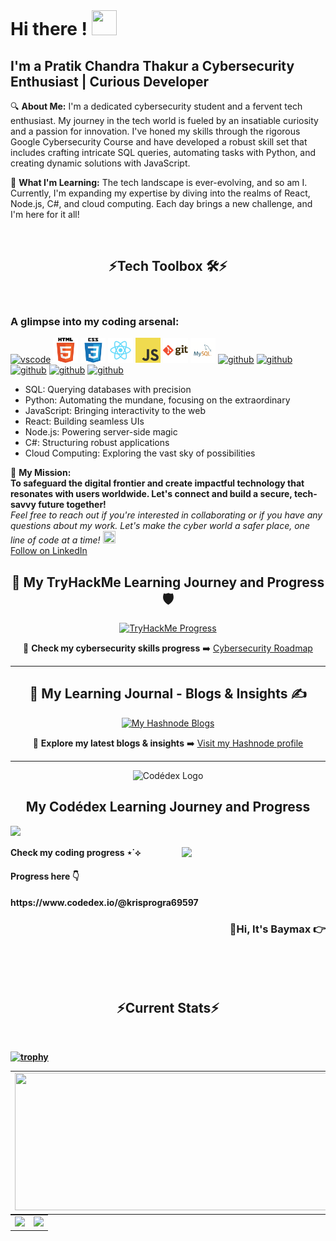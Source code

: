 <div id="header" align="center">
  <img src="https://komarev.com/ghpvc/?username=Pratikchandrathakur&style=for-the-badge&color=red" alt=""/>
</div>

# Hi there ! <img src="https://github.com/user-attachments/assets/310249da-3484-4df6-86d2-21d4e71d9592" width="40px" height="40px" />

## I'm a Pratik Chandra Thakur a Cybersecurity Enthusiast | Curious Developer 

🔍 **About Me:**
I'm a dedicated cybersecurity student and a fervent tech enthusiast. My journey in the tech world is fueled by an insatiable curiosity and a passion for innovation. I've honed my skills through the rigorous Google Cybersecurity Course and have developed a robust skill set that includes crafting intricate SQL queries, automating tasks with Python, and creating dynamic solutions with JavaScript.

🌱 **What I'm Learning:**
The tech landscape is ever-evolving, and so am I. Currently, I'm expanding my expertise by diving into the realms of React, Node.js, C#, and cloud computing. Each day brings a new challenge, and I'm here for it all!

<br/>
  <h2 align="center">⚡Tech Toolbox 🛠️⚡</h2>
<br>

### A glimpse into my coding arsenal:

[<img src='https://upload.wikimedia.org/wikipedia/commons/thumb/2/2d/Visual_Studio_Code_1.18_icon.svg/1200px-Visual_Studio_Code_1.18_icon.svg.png' alt='vscode' height='40'>](https://github.com/Pratikchandrathakur)  [<img src='https://raw.githubusercontent.com/github/explore/80688e429a7d4ef2fca1e82350fe8e3517d3494d/topics/html/html.png' alt='html' height='40'>](https://www.linkedin.com/in/pratik-chandra-thakur-739325269/)  [<img src='https://raw.githubusercontent.com/github/explore/80688e429a7d4ef2fca1e82350fe8e3517d3494d/topics/css/css.png' alt='css' height='40'>](#)  [<img src='https://raw.githubusercontent.com/github/explore/80688e429a7d4ef2fca1e82350fe8e3517d3494d/topics/react/react.png' alt='reactjs' height='40'>](#)  [<img src='https://raw.githubusercontent.com/github/explore/80688e429a7d4ef2fca1e82350fe8e3517d3494d/topics/javascript/javascript.png' alt='js' height='40'>](https://github.com/Pratikchandrathakur/JavaScript_Professional)  [<img src='https://raw.githubusercontent.com/github/explore/80688e429a7d4ef2fca1e82350fe8e3517d3494d/topics/git/git.png' alt='git' height='40'>](https://github.com/Pratikchandrathakur) [<img src='https://raw.githubusercontent.com/github/explore/80688e429a7d4ef2fca1e82350fe8e3517d3494d/topics/mysql/mysql.png' alt='mysql' height='40'>](#)  [<img src='https://github.githubassets.com/images/modules/logos_page/GitHub-Mark.png' alt='github' height='40'>](#)  [<img src='https://pixelbag.net/wp-content/uploads/2021/12/AWS-Logo-svg.jpg' alt='github' height='40'>](#)  [<img src='https://logos-download.com/wp-content/uploads/2016/09/Node_logo_NodeJS.png' alt='github' height='40'>](#)  [<img src='https://logos-download.com/wp-content/uploads/2016/10/Python_logo_icon.png' alt='github' height='40'>](#) [<img src='https://static-00.iconduck.com/assets.00/csharp-icon-877x1024-u90gkl28.png' alt='github' height='40'>](#)
 
- SQL: Querying databases with precision
- Python: Automating the mundane, focusing on the extraordinary
- JavaScript: Bringing interactivity to the web
- React: Building seamless UIs
- Node.js: Powering server-side magic
- C#: Structuring robust applications
- Cloud Computing: Exploring the vast sky of possibilities


🚀 **My Mission:**
</br>
<b>To safeguard the digital frontier and create impactful technology that resonates with users worldwide. Let's connect and build a secure, tech-savvy future together!</b>
<br/>
<i>Feel free to reach out if you're interested in collaborating or if you have any questions about my work. Let's make the cyber world a safer place, one line of code at a time!</i> <img src="https://raw.githubusercontent.com/Tarikul-Islam-Anik/Animated-Fluent-Emojis/master/Emojis/Hand%20gestures/Handshake.png" width="20px" height="20px"> 
<br>
<a class="libutton" href="https://www.linkedin.com/comm/mynetwork/discovery-see-all?usecase=PEOPLE_FOLLOWS&followMember=pratikchandrathakur" target="_blank">Follow on LinkedIn</a>
<!--
**Pratikchandrathakur/Pratikchandrathakur** is a ✨ _special_ ✨ repository because its `README.md` (this file) appears on your GitHub profile.

Here are some ideas to get you started:

- 🔭 I’m currently working on ...
- 🌱 I’m currently learning ...
- 👯 I’m looking to collaborate on ...
- 🤔 I’m looking for help with ...
- 💬 Ask me about ...
- 📫 How to reach me: ...
- 😄 Pronouns: ...
- ⚡ Fun fact: ...
-->
<h2 align="center">🚀 My TryHackMe Learning Journey and Progress 🛡️</h2>

<p align="center">
  <a href="https://tryhackme.com/p/ThreatBuster">
    <img src="https://github.com/user-attachments/assets/820ced27-f29e-4838-8f11-59c790fc0f85" 
         alt="TryHackMe Progress"
      />
  </a>
</p>

<p align="center">
  🔗 <strong>Check my cybersecurity skills progress</strong> ➡️ 
  <a href="https://roadmap.sh/cyber-security?s=65a739008240aa21a4a9894f">
    Cybersecurity Roadmap
  </a>
</p>

----
<h2 align="center">📖 My Learning Journal - Blogs & Insights ✍️</h2>

<p align="center">
  <a href="https://hashnode.com/@PratikChandra">
    <img src="https://github.com/user-attachments/assets/f917f4a8-dc42-4ff3-a4ce-98a48a82f571" 
         alt="My Hashnode Blogs"
         width="550"/>
  </a>
</p>

<p align="center">
  🚀 <strong>Explore my latest blogs & insights</strong> ➡️ 
  <a href="https://hashnode.com/@PratikChandra">
    Visit my Hashnode profile
  </a>
</p>

<hr>
<p align="center">
  <picture>
  <source media="(prefers-color-scheme: dark)" srcset="https://github.com/codedex-io/.github/assets/65576812/6dd61b76-4149-4515-bb4c-495ed30ba712" width="250px">
  <source media="(prefers-color-scheme: light)" srcset="https://github.com/codedex-io/.github/assets/65576812/bad9de45-9136-4569-a2cd-b28365c32d51" width="250px">
  <img alt="Codédex Logo" src="https://github.com/codedex-io/.github/assets/65576812/bad9de45-9136-4569-a2cd-b28365c32d51" width="400px">
</picture>

<h2 align="center">My Codédex Learning Journey and Progress</h2>
  <img align=left src="https://github.com/codedex-io/.github/assets/65576812/c52c79df-d10d-412e-b0ef-ec0b969d2a5d" width="230px">
<br /><br />
<strong>Check my coding progress ⋆˙⟡ <strong />
  <img align="right" src="https://www.codedex.io/api/petStatus?user=krisprogra69597" width=230px>
 
  <h4>Progress here 👇</h4> https://www.codedex.io/@krisprogra69597
  <br/>
  <h3 align="right" color="cyan">👋Hi, It's Baymax 👉</h3>

   
  <br/>
  <br/>
  <br/>
  <h2 align="center">⚡Current Stats⚡</h2>
<br>

  [![trophy](https://github-profile-trophy.vercel.app/?username=Pratikchandrathakur&title=Stars,Followers,Commits,Repositories,MultipleLang,Experience,PullRequest,Issues&theme=onedark)](https://github.com/ryo-ma/github-profile-trophy)
<table style="margin: auto;">
    <tr>
        <td align="center">
            <img width="800" height="220" src="https://streak-stats.demolab.com?user=Pratikchandrathakur&theme=radical&hide_border=true&border_radius=10&card_width=800&cache_seconds=1000">
        </td>
    </tr>
</table>

<div style="text-align: center;">
    <table style="margin: auto;">
        <tr>
            <td>
                <img src="https://github-readme-stats.vercel.app/api?username=Pratikchandrathakur&count_private=true&show_icons=true&border_radius=10&theme=radical&cache_seconds=1400"/>
            </td>
            <td>
                <img src="https://github-readme-stats.vercel.app/api/top-langs/?username=Pratikchandrathakur&langs_count=10&layout=compact&border_radius=10&theme=radical&hide=php,scss,css,html,batchfile,gherkin,freemarker,xslt,tsql,ruby&cache_seconds=1000"/>
            </td>
        </tr>
    </table>
</div>
